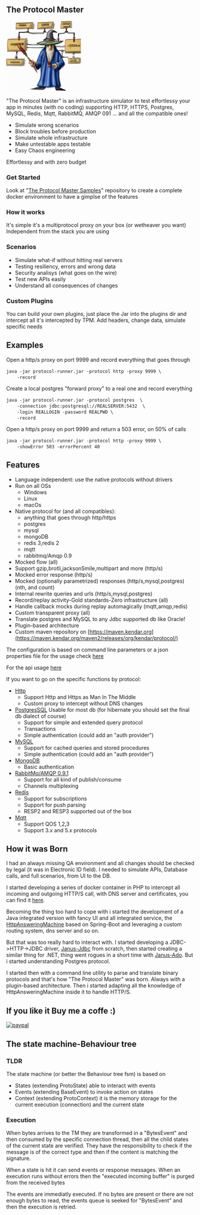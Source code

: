 ## The Protocol Master

![](protocolmaster_s.gif)

"The Protocol Master" is an infrastructure simulator to test effortlessy your app in minutes (with no coding) supporting
HTTP, HTTPS, Postgres, MySQL, Redis, Mqtt, RabbitMQ, AMQP 091 ... and all the compatible ones!

* Simulate wrong scenarios
* Block troubles before production
* Simulate whole infrastructure
* Make untestable apps testable
* Easy Chaos engineering

Effortlessy and with zero budget

### Get Started

Look at "[The Protocol Master Samples](https://github.com/kendarorg/the-protocol-master-samples)" repository to create
a complete docker environment to have a gimplse of the features

### How it works

It's simple it's a multiprotocol proxy on your box (or wetheaver you want)
Independent from the stack you are using

### Scenarios

* Simulate what-if without hitting real servers
* Testing resiliency, errors and wrong data
* Security analisys (what goes on the wire)
* Test new APIs easily
* Understand all consequences of changes

### Custom Plugins

You can build your own plugins, just place the Jar into the plugins dir
and intercept all it's intercepted by TPM. Add headers, change data,
simulate specific needs

## Examples

Open a http/s proxy on port 9999 and record everything that goes through

```
java -jar protocol-runner.jar -protocol http -proxy 9999 \
    -record
```

Create a local postgres "forward proxy" to a real one and record everything

```
java -jar protocol-runner.jar -protocol postgres  \
    -connection jdbc:postgresql://REALSERVER:5432  \
    -login REALLOGIN -password REALPWD \
    -record
```

Open a http/s proxy on port 9999 and return a 503 error, on 50% of calls

```
java -jar protocol-runner.jar -protocol http -proxy 9999 \
    -showError 503 -errorPercent 40
```

## Features

* Language independent: use the native protocols without drivers
* Run on all OSs
    * Windows
    * Linux
    * macOs
* Native protocol for (and all compatibles):
    * anything that goes through http/https
    * postgres
    * mysql
    * mongoDB
    * redis 3,redis 2
    * mqtt
    * rabbitmq/Amqp 0.9
* Mocked flow (all)
* Support gzip,brotli,jacksonSmile,multipart and more (http/s)
* Mocked error response (http/s)
* Mocked (optionally parametrized) responses (http/s,mysql,postgres) (nth, and count)
* Internal rewrite queries and urls (http/s,mysql,postgres)
* Record/replay activity-Gold standards-Zero infrastructure (all)
* Handle callback mocks during replay automagically (mqtt,amqp,redis)
* Custom transparent proxy (all)
* Translate postgres and MySQL to any Jdbc supported db like Oracle!
* Plugin-based architecture
* Custom maven repository on [https://maven.kendar.org](https://maven.kendar.org/maven2/releases/org/kendar/protocol/)

The configuration is based on command line parameters or a json properties file
for the usage check [here](docs/properties.md)

For the api usage [here](docs/apis.md)

If you want to go on the specific functions by protocol:

* [Http](protocol-http/README.md)
    * Support Http and Https as Man In The Middle
    * Custom proxy to intercept without DNS changes
* [PostgresSQL](protocol-postgres/README.md)  Usable for most db (for hibernate you should set the final db dialect of
  course)
    * Support for simple and extended query protocol
    * Transactions
    * Simple authentication (could add an "auth provider")
* [MySQL](protocol-mysql/README.md)
    * Support for cached queries and stored procedures
    * Simple authentication (could add an "auth provider")
* [MongoDB](protocol-mongo/README.md)
    * Basic authentication
* [RabbitMq/AMQP 0.9.1](protocol-amqp-091/README.md)
    * Support for all kind of publish/consume
    * Channels multiplexing
* [Redis](protocol-redis/README.md)
    * Support for subscriptions
    * Support for push parsing
    * RESP2 and RESP3 supported out of the box
* [Mqtt](protocol-mqtt/README.md)
    * Support QOS 1,2,3
    * Support 3.x and 5.x protocols

## How it was Born

I had an always missing QA environment and all changes should be checked by legal (it was in Electronic ID field). I
needed to simulate APIs, Database calls, and full scenarios, from UI to the DB.

I started developing a series of docker container in PHP to intercept all incoming and outgoing HTTP/S call, with DNS
server and certificates, you can find it [here](https://github.com/kendarorg/HttpAnsweringMachine.php).

Becoming the thing too hard to cope with i started the development of a Java integrated version with fancy UI and all
integrated service, the [HttpAnsweringMachine](https://github.com/kendarorg/HttpAnsweringMachine) based on Spring-Boot
and leveraging a custom routing system, dns server and so on.

But that was too really hard to interact with. I started developing a JDBC->HTTP->JDBC
driver, [Janus-Jdbc](https://github.com/kendarorg/janus-jdbc) from scratch, then started creating a similar thing for
.NET, thing went rogues in a short time with [Janus-Ado](https://github.com/kendarorg/janus-ado). But i started
understanding Postgres protocol.

I started then with a command line utility to parse and translate binary protocols and that's how "The Protocol Master"
was born. Always with a plugin-based architecture. Then i started adapting all the knowledge of HttpAnsweringMachine
inside it to handle HTTP/S.

## If you like it Buy me a coffe :)

[![paypal](https://www.paypalobjects.com/en_US/i/btn/btn_donateCC_LG.gif)](https://www.paypal.com/paypalme/kendarorg/1)

## The state machine-Behaviour tree

### TLDR

The state machine (or better the Behaviour tree fsm) is based on

* States (extending ProtoState) able to interact with events
* Events (extending BaseEvent) to invoke action on states
* Context (extending ProtoContext) it is the memory storage for the current
  execution (connection) and the current state

### Execution

When bytes arrives to the TM they are transformed in a "BytesEvent" and then
consumed by the specific connection thread, then all the child states of the current
state are verified. They have the responsibility to check if the message is of the
correct type and then if the content is matching the signature.

When a state is hit it can send events or response messages. When an execution runs
without errors then the "executed incoming buffer" is purged from the received bytes

The events are immediatly executed. If no bytes are present or there are not enough
bytes to read, the events queue is seeked for "BytesEvent" and then the execution is
retried.
